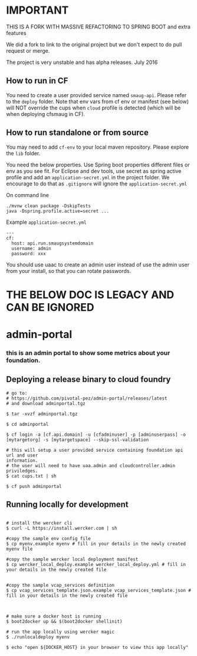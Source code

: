 # IMPORTANT

THIS IS A FORK WITH MASSIVE REFACTORING TO SPRING BOOT and extra features

We did a fork to link to the original project but we don't expect to do pull request or merge.

The project is very unstable and has alpha releases.
July 2016

## How to run in CF

You need to create a user provided service named `smaug-api`. Please refer to the `deploy` folder.
Note that env vars from cf env or manifest (see below) will NOT override the cups when `cloud` profile is detected (which will be when deploying cfsmaug in CF).
 
## How to run standalone or from source


You may need to add `cf-env` to your local maven repository. Please explore the `lib` folder.

You need the below properties. Use Spring boot properties different files or env as you see fit.
For Eclipse and dev tools, use secret as spring active profile and add an `application-secret.yml` in the project folder.
We encourage to do that as `.gitignore` will ignore the `application-secret.yml`

On command line
```
./mvnw clean package -DskipTests
java -Dspring.profile.active=secret ...
```

Example `application-secret.yml`
```
---
cf:
  host: api.run.smaugsystemdomain
  username: admin
  password: xxx
```

You should use uaac to create an admin user instead of use the admin user from your install, so that you can rotate passwords.


# THE BELOW DOC IS LEGACY AND CAN BE IGNORED




# admin-portal

### this is an admin portal to show some metrics about your foundation.

## Deploying a release binary to cloud foundry

```
# go to:
# https://github.com/pivotal-pez/admin-portal/releases/latest 
# and download adminportal.tgz

$ tar -xvzf adminportal.tgz

$ cd adminportal

$ cf login -a [cf.api.domain] -u [cfadminuser] -p [adminuserpass] -o
[mytargetorg] -s [mytargetspace] --skip-ssl-validation

# this will setup a user provided service containing foundation api url and user
information.
# the user will need to have uaa.admin and cloudcontroller.admin priviledges.
$ cat cups.txt | sh 

$ cf push adminportal

```


## Running locally for development

```

# install the wercker cli
$ curl -L https://install.wercker.com | sh

#copy the sample env config file
$ cp myenv.example myenv # fill in your details in the newly created myenv file

#copy the sample wercker local deployment manifest
$ cp wercker_local_deploy.example wercker_local_deploy.yml # fill in your details in the newly created file


#copy the sample vcap_services definition
$ cp vcap_services_template.json.example vcap_services_template.json # fill in your details in the newly created file



# make sure a docker host is running
$ boot2docker up && $(boot2docker shellinit)

# run the app locally using wercker magic
$ ./runlocaldeploy myenv

$ echo "open ${DOCKER_HOST} in your browser to view this app locally"

```
